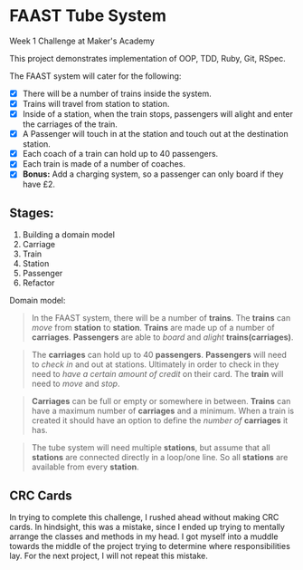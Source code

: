 FAAST Tube System
=================

Week 1 Challenge at Maker's Academy

This project demonstrates implementation of OOP, TDD, Ruby, Git, RSpec. 

The FAAST system will cater for the following:

- [x] There will be a number of trains inside the system.
- [x] Trains will travel from station to station.
- [x] Inside of a station, when the train stops, passengers will alight and enter the carriages of the train.
- [x] A Passenger will touch in at the station and touch out at the destination station.
- [x] Each coach of a train can hold up to 40 passengers.
- [x] Each train is made of a number of coaches.
- [x] **Bonus:** Add a charging system, so a passenger can only board if they have £2.

Stages:
-------

1. Building a domain model
2. Carriage
3. Train
4. Station
5. Passenger
6. Refactor

Domain model:

>In the FAAST system, there will be a number of **trains**. The **trains** can *move* from **station** to **station**. **Trains** are made up of a number of **carriages**. **Passengers** are able to *board* and *alight* **trains(carriages)**. 

>The **carriages** can hold up to 40 **passengers**. **Passengers** will need to *check in* and out at stations. Ultimately in order to check in they need to *have a certain amount of credit* on their card. The **train** will need to *move* and *stop*. 

>**Carriages** can be full or empty or somewhere in between. 
**Trains** can have a maximum number of **carriages** and a minimum. When a train is created it should have an option to define the *number of* **carriages** it has. 

>The tube system will need multiple **stations**, but assume that all **stations** are connected directly in a loop/one line. So all **stations** are available from every **station**. 



CRC Cards
---------

In trying to complete this challenge, I rushed ahead without making CRC cards. In hindsight, this was a mistake, since I ended up trying to mentally arrange the classes and methods in my head. I got myself into a muddle towards the middle of the project trying to determine where responsibilities lay. For the next project, I will not repeat this mistake. 